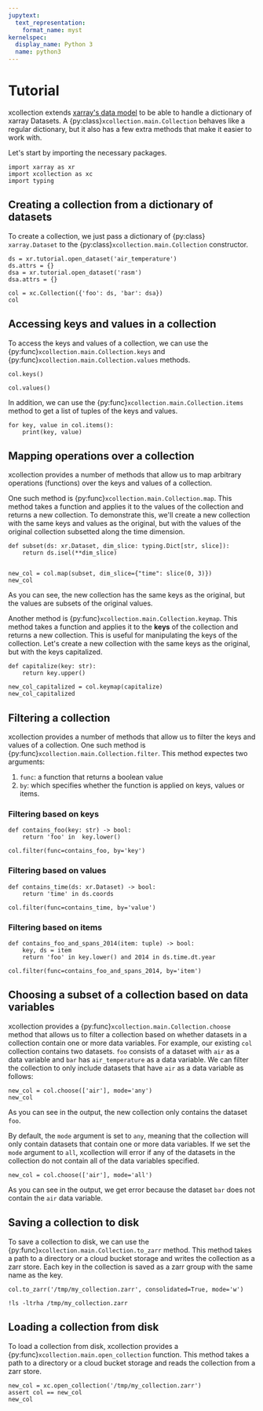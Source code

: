 ```yaml
---
jupytext:
  text_representation:
    format_name: myst
kernelspec:
  display_name: Python 3
  name: python3
---
```


# Tutorial

xcollection extends [xarray's data model](https://xarray.pydata.org/en/stable/getting-started-guide/why-xarray.html) to be able to handle a dictionary of xarray Datasets. A {py:class}`xcollection.main.Collection` behaves like a regular dictionary, but it also has a few extra methods that make it easier to work with.

Let's start by importing the necessary packages.

```{code-cell} ipython3
import xarray as xr
import xcollection as xc
import typing
```

## Creating a collection from a dictionary of datasets

To create a collection, we just pass a dictionary of {py:class} `xarray.Dataset` to the {py:class}`xcollection.main.Collection` constructor.

```{code-cell} ipython3
ds = xr.tutorial.open_dataset('air_temperature')
ds.attrs = {}
dsa = xr.tutorial.open_dataset('rasm')
dsa.attrs = {}
```

```{code-cell} ipython3
col = xc.Collection({'foo': ds, 'bar': dsa})
col
```

## Accessing keys and values in a collection

To access the keys and values of a collection, we can use the {py:func}`xcollection.main.Collection.keys` and {py:func}`xcollection.main.Collection.values` methods.

```{code-cell} ipython3
col.keys()
```

```{code-cell} ipython3
col.values()
```

In addition, we can use the {py:func}`xcollection.main.Collection.items` method to get a list of tuples of the keys and values.

```{code-cell} ipython3
for key, value in col.items():
    print(key, value)
```

## Mapping operations over a collection

xcollection provides a number of methods that allow us to map arbitrary operations (functions) over the keys and values of a collection.

One such method is {py:func}`xcollection.main.Collection.map`. This method takes a function and applies it to the values of the collection and returns a new collection.
To demonstrate this, we'll create a new collection with the same keys and values as the original, but with the values of the original collection subsetted along the time dimension.

```{code-cell} ipython3
def subset(ds: xr.Dataset, dim_slice: typing.Dict[str, slice]):
    return ds.isel(**dim_slice)


new_col = col.map(subset, dim_slice={"time": slice(0, 3)})
new_col
```

As you can see, the new collection has the same keys as the original, but the values are subsets of the original values.

Another method is {py:func}`xcollection.main.Collection.keymap`. This method takes a function and applies it to the **keys** of the collection and returns a new collection. This is useful for manipulating the keys of the collection. Let's create a new collection with the same keys as the original, but with the keys capitalized.

```{code-cell} ipython3
def capitalize(key: str):
    return key.upper()

new_col_capitalized = col.keymap(capitalize)
new_col_capitalized
```

## Filtering a collection

xcollection provides a number of methods that allow us to filter the keys and values of a collection. One such method is {py:func}`xcollection.main.Collection.filter`. This method expectes two arguments:

1. `func`: a function that returns a boolean value
2. `by`: which specifies whether the function is applied on keys, values or items.

### Filtering based on keys

```{code-cell} ipython3
def contains_foo(key: str) -> bool:
    return 'foo' in  key.lower()

col.filter(func=contains_foo, by='key')
```

### Filtering based on values

```{code-cell} ipython3
def contains_time(ds: xr.Dataset) -> bool:
    return 'time' in ds.coords

col.filter(func=contains_time, by='value')
```

### Filtering based on items

```{code-cell} ipython3
def contains_foo_and_spans_2014(item: tuple) -> bool:
    key, ds = item
    return 'foo' in key.lower() and 2014 in ds.time.dt.year

col.filter(func=contains_foo_and_spans_2014, by='item')
```

## Choosing a subset of a collection based on data variables

xcollection provides a {py:func}`xcollection.main.Collection.choose` method that allows us to filter a collection based on whether datasets in a collection contain one or more data variables. For example, our existing `col` collection contains two datasets. `foo` consists of a dataset with `air` as a data variable and `bar` has `air_temperature` as a data variable. We can filter the collection to only include datasets that have `air` as a data variable as follows:

```{code-cell} ipython3
new_col = col.choose(['air'], mode='any')
new_col
```

As you can see in the output, the new collection only contains the dataset `foo`.

By default, the `mode` argument is set to `any`, meaning that the collection will only contain datasets that contain one or more data variables. If we set the `mode` argument to `all`, xcollection will error if any of the datasets in the collection do not contain all of the data variables specified.

```{code-cell} ipython3
new_col = col.choose(['air'], mode='all')
```

As you can see in the output, we get error because the dataset `bar` does not contain the `air` data variable.

## Saving a collection to disk

To save a collection to disk, we can use the {py:func}`xcollection.main.Collection.to_zarr` method. This method takes a path to a directory or a cloud bucket storage and writes the collection as a zarr store. Each key in the collection is saved as a zarr group with the same name as the key.

```{code-cell} ipython3
col.to_zarr('/tmp/my_collection.zarr', consolidated=True, mode='w')
```

```{code-cell} ipython3
!ls -ltrha /tmp/my_collection.zarr
```

## Loading a collection from disk

To load a collection from disk, xcollection provides a {py:func}`xcollection.main.open_collection` function. This method takes a path to a directory or a cloud bucket storage and reads the collection from a zarr store.

```{code-cell} ipython3
new_col = xc.open_collection('/tmp/my_collection.zarr')
assert col == new_col
new_col
```
